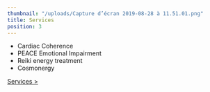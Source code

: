 ```yaml
---
thumbnail: "/uploads/Capture d’écran 2019-08-28 à 11.51.01.png"
title: Services
position: 3
---
```


- Cardiac Coherence
- PEACE Emotional Impairment
- Reiki energy treatment
- Cosmonergy

[Services >](/en/services)
